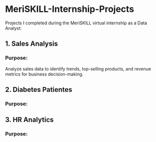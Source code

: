 # MeriSKILL-Internship-Projects
Projects I completed during the MeriSKILL virtual internship as a Data Analyst: 

## 1. Sales Analysis
### Purpose: 
Analyze sales data to identify trends, top-selling products, and revenue metrics for business decision-making.

## 2. Diabetes Patientes
### Purpose:

## 3. HR Analytics
### Purpose:
